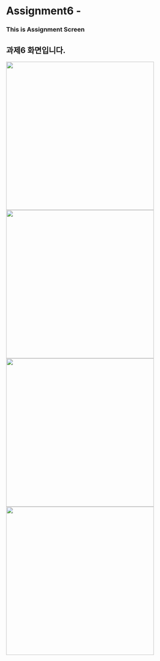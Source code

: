 # Assignment6 - 
### This is Assignment Screen

## 과제6 화면입니다.

<img src="https://github.com/user-attachments/assets/7356b365-d546-47d0-b318-1c2bbcdb2014" width="400"/>
<img src="https://github.com/user-attachments/assets/86077679-9740-4626-93c8-01e9c22d0561" width="400"/>
<img src="https://github.com/user-attachments/assets/4194b277-437b-4b42-9a69-d4520d20fe4f" width="400"/>
<img src="https://github.com/user-attachments/assets/b1b2a046-feca-4bd7-8269-3b5eb25712a7" width="400"/>
